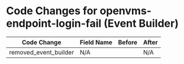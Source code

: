 # Code Changes for openvms-endpoint-login-fail (Event Builder)

| Code Change | Field Name | Before | After |
|-------------|------------|--------|-------|
| removed_event_builder | N/A |  | N/A |